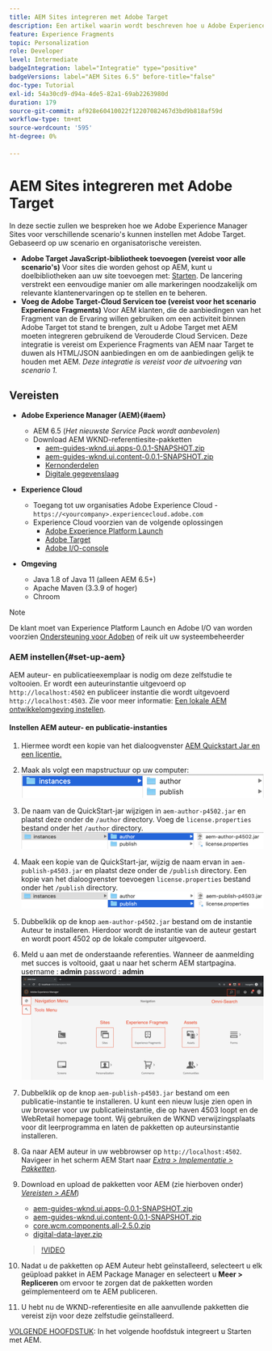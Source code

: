 ```yaml
---
title: AEM Sites integreren met Adobe Target
description: Een artikel waarin wordt beschreven hoe u Adobe Experience Manager voor verschillende scenario's kunt instellen met Adobe Target.
feature: Experience Fragments
topic: Personalization
role: Developer
level: Intermediate
badgeIntegration: label="Integratie" type="positive"
badgeVersions: label="AEM Sites 6.5" before-title="false"
doc-type: Tutorial
exl-id: 54a30cd9-d94a-4de5-82a1-69ab2263980d
duration: 179
source-git-commit: af928e60410022f12207082467d3bd9b818af59d
workflow-type: tm+mt
source-wordcount: '595'
ht-degree: 0%

---
```


# AEM Sites integreren met Adobe Target

In deze sectie zullen we bespreken hoe we Adobe Experience Manager Sites voor verschillende scenario&#39;s kunnen instellen met Adobe Target. Gebaseerd op uw scenario en organisatorische vereisten.

* **Adobe Target JavaScript-bibliotheek toevoegen (vereist voor alle scenario&#39;s)**
Voor sites die worden gehost op AEM, kunt u doelbibliotheken aan uw site toevoegen met: [Starten](https://experienceleague.adobe.com/docs/experience-platform/tags/home.html). De lancering verstrekt een eenvoudige manier om alle markeringen noodzakelijk om relevante klantenervaringen op te stellen en te beheren.
* **Voeg de Adobe Target-Cloud Servicen toe (vereist voor het scenario Experience Fragments)**
Voor AEM klanten, die de aanbiedingen van het Fragment van de Ervaring willen gebruiken om een activiteit binnen Adobe Target tot stand te brengen, zult u Adobe Target met AEM moeten integreren gebruikend de Verouderde Cloud Servicen. Deze integratie is vereist om Experience Fragments van AEM naar Target te duwen als HTML/JSON aanbiedingen en om de aanbiedingen gelijk te houden met AEM. *Deze integratie is vereist voor de uitvoering van scenario 1.*

## Vereisten

* **Adobe Experience Manager (AEM){#aem}**
   * AEM 6.5 (*Het nieuwste Service Pack wordt aanbevolen*)
   * Download AEM WKND-referentiesite-pakketten
      * [aem-guides-wknd.ui.apps-0.0.1-SNAPSHOT.zip](https://github.com/adobe/aem-guides-wknd/releases/download/archetype-18.1/aem-guides-wknd.ui.apps-0.0.1-SNAPSHOT.zip)
      * [aem-guides-wknd.ui.content-0.0.1-SNAPSHOT.zip](https://github.com/adobe/aem-guides-wknd/releases/download/archetype-18.1/aem-guides-wknd.ui.content-0.0.1-SNAPSHOT.zip)
      * [Kernonderdelen](https://github.com/adobe/aem-core-wcm-components/releases/download/core.wcm.components.reactor-2.5.0/core.wcm.components.all-2.5.0.zip)
      * [Digitale gegevenslaag](assets/implementation/digital-data-layer.zip)

* **Experience Cloud**
   * Toegang tot uw organisaties Adobe Experience Cloud - `https://<yourcompany>.experiencecloud.adobe.com`
   * Experience Cloud voorzien van de volgende oplossingen
      * [Adobe Experience Platform Launch](https://experiencecloud.adobe.com)
      * [Adobe Target](https://experiencecloud.adobe.com)
      * [Adobe I/O-console](https://console.adobe.io)

* **Omgeving**
   * Java 1.8 of Java 11 (alleen AEM 6.5+)
   * Apache Maven (3.3.9 of hoger)
   * Chroom

>[!NOTE]
>
> De klant moet van Experience Platform Launch en Adobe I/O van worden voorzien [Ondersteuning voor Adoben](https://helpx.adobe.com/nl/contact/enterprise-support.ec.html) of reik uit uw systeembeheerder

### AEM instellen{#set-up-aem}

AEM auteur- en publicatieexemplaar is nodig om deze zelfstudie te voltooien. Er wordt een auteurinstantie uitgevoerd op `http://localhost:4502` en publiceer instantie die wordt uitgevoerd `http://localhost:4503`. Zie voor meer informatie: [Een lokale AEM ontwikkelomgeving instellen](https://helpx.adobe.com/experience-manager/kt/platform-repository/using/local-aem-dev-environment-article-setup.html).

#### Instellen AEM auteur- en publicatie-instanties

1. Hiermee wordt een kopie van het dialoogvenster [AEM Quickstart Jar en een licentie.](https://helpx.adobe.com/experience-manager/6-5/sites/deploying/using/deploy.html#GettingtheSoftware)
2. Maak als volgt een mapstructuur op uw computer:
   ![Mapstructuur](assets/implementation/aem-setup-1.png)
3. De naam van de QuickStart-jar wijzigen in `aem-author-p4502.jar` en plaatst deze onder de `/author` directory. Voeg de `license.properties` bestand onder het `/author` directory.
   ![AEM instantie Auteur](assets/implementation/aem-setup-author.png)
4. Maak een kopie van de QuickStart-jar, wijzig de naam ervan in `aem-publish-p4503.jar` en plaatst deze onder de `/publish` directory. Een kopie van het dialoogvenster toevoegen `license.properties` bestand onder het `/publish` directory.
   ![AEM instantie publiceren](assets/implementation/aem-setup-publish.png)
5. Dubbelklik op de knop `aem-author-p4502.jar` bestand om de instantie Auteur te installeren. Hierdoor wordt de instantie van de auteur gestart en wordt poort 4502 op de lokale computer uitgevoerd.
6. Meld u aan met de onderstaande referenties. Wanneer de aanmelding met succes is voltooid, gaat u naar het scherm AEM startpagina.
username : **admin**
password : **admin**
   ![AEM instantie publiceren](assets/implementation/aem-author-home-page.png)
7. Dubbelklik op de knop `aem-publish-p4503.jar` bestand om een publicatie-instantie te installeren. U kunt een nieuw lusje zien open in uw browser voor uw publicatieinstantie, die op haven 4503 loopt en de WebRetail homepage toont. Wij gebruiken de WKND verwijzingsplaats voor dit leerprogramma en laten de pakketten op auteursinstantie installeren.
8. Ga naar AEM auteur in uw webbrowser op `http://localhost:4502`. Navigeer in het scherm AEM Start naar *[Extra > Implementatie > Pakketten](http://localhost:4502/crx/packmgr/index.jsp)*.
9. Download en upload de pakketten voor AEM (zie hierboven onder) *[Vereisten > AEM](#aem)*)
   * [aem-guides-wknd.ui.apps-0.0.1-SNAPSHOT.zip](https://github.com/adobe/aem-guides-wknd/releases/download/archetype-18.1/aem-guides-wknd.ui.apps-0.0.1-SNAPSHOT.zip)
   * [aem-guides-wknd.ui.content-0.0.1-SNAPSHOT.zip](https://github.com/adobe/aem-guides-wknd/releases/download/archetype-18.1/aem-guides-wknd.ui.content-0.0.1-SNAPSHOT.zip)
   * [core.wcm.components.all-2.5.0.zip](https://github.com/adobe/aem-core-wcm-components/releases/download/core.wcm.components.reactor-2.5.0/core.wcm.components.all-2.5.0.zip)
   * [digital-data-layer.zip](assets/implementation/digital-data-layer.zip)

   >[!VIDEO](https://video.tv.adobe.com/v/28377?quality=12&learn=on)
10. Nadat u de pakketten op AEM Auteur hebt geïnstalleerd, selecteert u elk geüpload pakket in AEM Package Manager en selecteert u **Meer > Repliceren** om ervoor te zorgen dat de pakketten worden geïmplementeerd om te AEM publiceren.
11. U hebt nu de WKND-referentiesite en alle aanvullende pakketten die vereist zijn voor deze zelfstudie geïnstalleerd.

[VOLGENDE HOOFDSTUK](./using-launch-adobe-io.md): In het volgende hoofdstuk integreert u Starten met AEM.
